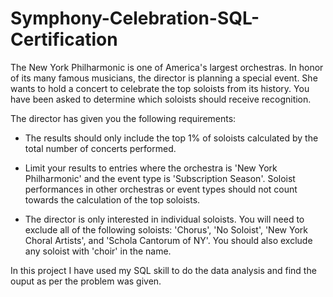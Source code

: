 # Symphony-Celebration-SQL-Certification

The New York Philharmonic is one of America's largest orchestras. In honor of its many famous musicians, the director is planning a special event. She wants to hold a concert to celebrate the top soloists from its history. You have been asked to determine which soloists should receive recognition.

The director has given you the following requirements:

- The results should only include the top 1% of soloists calculated by the total number of concerts performed.

- Limit your results to entries where the orchestra is 'New York Philharmonic' and the event type is 'Subscription Season'. Soloist performances in other orchestras or event types should not count towards the calculation of the top soloists.

- The director is only interested in individual soloists. You will need to exclude all of the following soloists: 'Chorus', 'No Soloist', 'New York Choral Artists', and 'Schola Cantorum of NY'. You should also exclude any soloist with 'choir' in the name.


In this project I have used my SQL skill to do the data analysis and find the ouput as per the problem was given.
